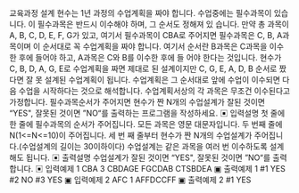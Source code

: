 교육과정 설계
현수는 1년 과정의 수업계획을 짜야 합니다.
수업중에는 필수과목이 있습니다. 이 필수과목은 반드시 이수해야 하며, 그 순서도 정해져 있
습니다.
만약 총 과목이 A, B, C, D, E, F, G가 있고, 여기서 필수과목이 CBA로 주어지면 필수과목은 
C, B, A과목이며 이 순서대로 꼭 수업계획을 짜야 합니다.
여기서 순서란 B과목은 C과목을 이수한 후에 들어야 하고, A과목은 C와 B를 이수한 후에 들
어야 한다는 것입니다. 
현수가 C, B, D, A, G, E로 수업계획을 짜면 제대로 된 설계이지만
C, G, E, A, D, B 순서로 짰다면 잘 못 설계된 수업계획이 됩니다.
수업계획은 그 순서대로 앞에 수업이 이수되면 다음 수업을 시작하다는 것으로 해석합니다.
수업계획서상의 각 과목은 무조건 이수된다고 가정합니다.
필수과목순서가 주어지면 현수가 짠 N개의 수업설계가 잘된 것이면 “YES", 잘못된 것이면 
”NO“를 출력하는 프로그램을 작성하세요.
▣ 입력설명
첫 줄에 한 줄에 필수과목의 순서가 주어집니다. 모든 과목은 영문 대문자입니다.
두 번째 줄에 N(1<=N<=10)이 주어집니다.
세 번 째 줄부터 현수가 짠 N개의 수업설계가 주어집니다.(수업설계의 길이는 30이하이다)
수업설계는 같은 과목을 여러 번 이수하도록 설계해도 됩니다.
▣ 출력설명
수업설계가 잘된 것이면 “YES", 잘못된 것이면 ”NO“를 출력합니다.
▣ 입력예제 1 
CBA
3
CBDAGE
FGCDAB
CTSBDEA
▣ 출력예제 1
#1 YES
#2 NO
#3 YES
▣ 입력예제 2 
AFC
1
AFFDCCFF
▣ 출력예제 2
#1 YES

